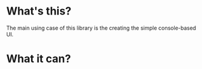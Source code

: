 # What's this? #
The main using case of this library is the creating the simple console-based UI.

# What it can? #